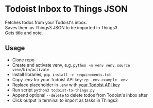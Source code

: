 # Todoist Inbox to Things JSON

Fetches todos from your Todoist's inbox.  
Saves them as Things3 JSON to be imported in Things3.  
Gets title and note.

## Usage

- Clone repo
- Create and activate venv, e.g. `python -m venv venv`, `source venv/bin/activate`
- Install libraries, `pip install -r requirements.txt`
- Copy .env for your Todoist API key: `cp .env.example .env`
- Replace placeholder in `.env` with [your Todoist API key](https://todoist.com/de/help/articles/find-your-api-token-Jpzx9IIlB)
- Run script `python3 todoist-to-things.py`
- Append optional `--delete` to delete todos from Todoist's inbox after
- Click output in terminal to import as tasks in Things3
